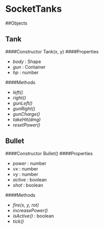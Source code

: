 SocketTanks
===========

##Objects

Tank
----
####Constructor
Tank(x, y)
####Properties
- _body_ : Shape  
- _gun_ : Container  
- _hp_ : number  

####Methods
- _left()_   
- _right()_  
- _gunLeft()_  
- _gunRight()_  
- _gunCharge()_  
- _takeHit(dmg)_  
- _resetPower()_ 

Bullet
------
####Constructor
Bullet()
####Properties
- _power_ : number  
- _vx_ : number  
- _vy_ : number  
- _active_ : boolean  
- _shot_ : boolean

####Methods
- _fire(x, y, rot)_  
- _increasePower()_  
- _isActive()_ : boolean  
- _tick()_  